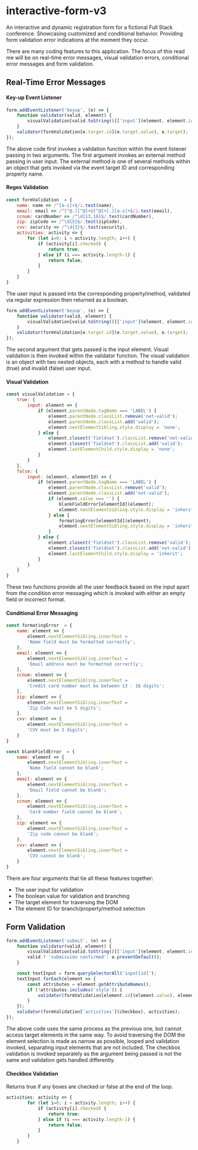 # interactive-form-v3

An interactive and dynamic registration form for a fictional Full Stack conference. Showcasing customized and conditional behavior. Providing form validation error indications at the moment they occur.

There are many coding features to this application. The focus of this read me will be on real-time error messages, visual validation errors, conditional error messages and form validation.

## Real-Time Error Messages

#### Key-up Event Listener

```JavaScript
form.addEventListener('keyup', (e) => {
    function validator(valid, element) {
        visualValidation[valid.toString()]['input'](element, element.id);
    }
    validator(formValidation[e.target.id](e.target.value), e.target);
});
```
The above code first invokes a validation function within the event listener passing in two arguments. The first argument invokes an external method passing in user input. The external method is one of several methods within an object that gets invoked via the event target ID and corresponding property name.

#### Regex Validation
```JavaScript
const formValidation  = {
    name: name => /^[a-z]+$/i.test(name),
    email: email => /^[^@.][^@]+@[^@]+[.][a-z]+$/i.test(email),
    ccnum: cardNumber => /^\d{13,16}$/.test(cardNumber),
    zip: zipCode => /^\d{5}$/.test(zipCode),
    cvv: security => /^\d{3}$/.test(security),
    activities: activity => {
        for (let i=0; i < activity.length; i++) {
            if (activity[i].checked) {
                return true;
            } else if (i === activity.length-1) {
                return false;
            }
        }
    }
}
```
The user input is passed into the corresponding property/method, validated via regular expression then returned as a boolean.

```JavaScript
form.addEventListener('keyup', (e) => {
    function validator(valid, element) {
        visualValidation[valid.toString()]['input'](element, element.id);
    }
    validator(formValidation[e.target.id](e.target.value), e.target);
});
```
The second argument that gets passed is the input element. Visual validation is then invoked within the validator function. The visual validation is an object with two nested objects, each with a method to handle valid (true) and invalid (false) user input. 

#### Visual Validation
```JavaScript
const visualValidation = {
    true: { 
        input: element => {
            if (element.parentNode.tagName === 'LABEL') {
                element.parentNode.classList.remove('not-valid');
                element.parentNode.classList.add('valid');
                element.nextElementSibling.style.display = 'none';
            } else {
                element.closest('fieldset').classList.remove('not-valid');
                element.closest('fieldset').classList.add('valid');
                element.lastElementChild.style.display = 'none';
            }
        }
    },
    false: { 
        input: (element, elementId) => {
            if (element.parentNode.tagName === 'LABEL') {
                element.parentNode.classList.remove('valid');
                element.parentNode.classList.add('not-valid');
                if (element.value === '') {
                    blankFieldError[elementId](element);
                    element.nextElementSibling.style.display = 'inherit';
                } else {
                    formatingError[elementId](element);
                    element.nextElementSibling.style.display = 'inherit';
                }
            } else {
                element.closest('fieldset').classList.remove('valid');
                element.closest('fieldset').classList.add('not-valid');
                element.lastElementChild.style.display = 'inherit';
            }
        }
    }
}
```
These two functions provide all the user feedback based on the input apart from the condition error messaging which is invoked with either an empty field or incorrect format.

#### Conditional Error Messaging

```JavaScript
const formatingError  = {
    name: element => {
        element.nextElementSibling.innerText = 
        'Name field must be formatted correctly';
    },
    email: element => {
        element.nextElementSibling.innerText = 
        'Email address must be formatted correctly';
    },
    ccnum: element => {
        element.nextElementSibling.innerText = 
        'Credit card number must be between 13 - 16 digits';
    },
    zip: element => {
        element.nextElementSibling.innerText = 
        'Zip Code must be 5 digits';
    },
    cvv: element => {
        element.nextElementSibling.innerText = 
        'CVV must be 3 digits';
    }
}

const blankFieldError  = {
    name: element => {
        element.nextElementSibling.innerText = 
        'Name field cannot be blank';
    },
    email: element => {
        element.nextElementSibling.innerText = 
        'Email field cannot be blank';
    },
    ccnum: element => {
        element.nextElementSibling.innerText = 
        'Card number field cannot be blank';
    },
    zip: element => {
        element.nextElementSibling.innerText = 
        'Zip code cannot be blank';
    },
    cvv: element => {
        element.nextElementSibling.innerText = 
        'CVV cannot be blank';
    }
}
```
There are four arguments that tie all these features together:
* The user input for validation
* The boolean value for validation and branching
* The target element for traversing the DOM 
* The element ID for branch/property/method selection 

## Form Validation

```JavaScript
form.addEventListener('submit', (e) => {
    function validator(valid, element) {
        visualValidation[valid.toString()]['input'](element, element.id);
        valid ? 'submission confirmed': e.preventDefault();
    }

    const textInput = form.querySelectorAll('input[id]');
    textInput.forEach(element => {
        const attributes = element.getAttributeNames();
        if (!attributes.includes('style')) {
            validator(formValidation[element.id](element.value), element);
        }
    });
    validator(formValidation['activities'](checkbox), activities);
});
```

The above code uses the same process as the previous one, but cannot access target elements in the same way. To avoid traversing the DOM the element selection is made as narrow as possible, looped and validation invoked, separating input elements that are not included. The checkbox validation is invoked separately as the argument being passed is not the same and validation gets handled differently.

#### Checkbox Validation

Returns true if any boxes are checked or false at the end of the loop.

```JavaScript
activities: activity => {
        for (let i=0; i < activity.length; i++) {
            if (activity[i].checked) {
                return true;
            } else if (i === activity.length-1) {
                return false;
            }
        }
    }
```


